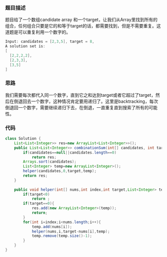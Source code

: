 ### 题目描述

题目给了一个数组candidate array 和一个target，让我们从Array里找到所有的组合，任何组合只要是它的和等于target的话，都需要找到，但是不需要重复。这道题是可以重复利用一个数字的。

```java
Input: candidates = [2,3,5], target = 8,
A solution set is:
[
  [2,2,2,2],
  [2,3,3],
  [3,5]
]
```

### 思路

我们需要每次都代入同一个数字，直到它之和达到target或者它超过了target，然后在倒退回去一个数字，这种情况肯定要用递归了。这里是backtracking，每次倒退回一个数字，需要继续递归下去，在倒退，一直重复直到搜索了所有的可能性。

### 代码

```java
class Solution {
    List<List<Integer>> res=new ArrayList<List<Integer>>();
    public List<List<Integer>> combinationSum(int[] candidates, int target){
		if(candidates==null||candidates.length==0)
            return res;
        Arrays.sort(candidates);
        List<Integer> temp=new ArrayList<Integer>();
        helper(candidates,0,target,temp);
        return res;
    }
    
    public void helper(int[] nums,int index,int target,List<Integer> temp){
        if(target<0)
            return ;
        if(target==0){
            res.add(new ArrayList<Integer>(temp));
            return;
        }
        for(int i=index;i<nums.length;i++){
            temp.add(nums[i]);
            helper(nums,i,target-nums[i],temp);
            temp.remove(temp.size()-1);
        }
    }
}
```

